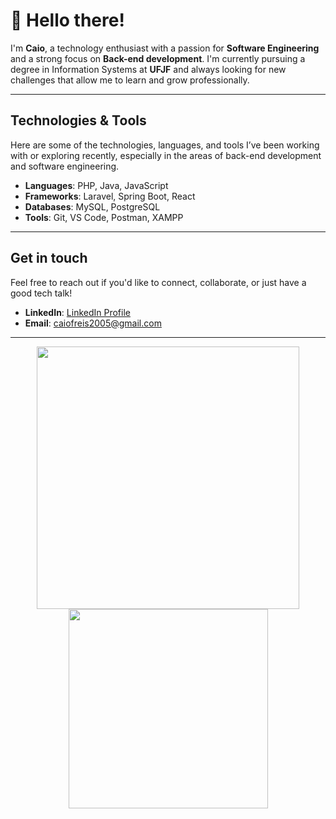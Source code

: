 # 👋 Hello there!

I'm **Caio**, a technology enthusiast with a passion for **Software Engineering** and a strong focus on **Back-end development**. I'm currently pursuing a degree in Information Systems at **UFJF** and always looking for new challenges that allow me to learn and grow professionally.

---

## **Technologies & Tools**
Here are some of the technologies, languages, and tools I’ve been working with or exploring recently, especially in the areas of back-end development and software engineering.

- **Languages**: PHP, Java, JavaScript
- **Frameworks**: Laravel, Spring Boot, React
- **Databases**:  MySQL, PostgreSQL
- **Tools**: Git, VS Code, Postman, XAMPP

---

## Get in touch
Feel free to reach out if you'd like to connect, collaborate, or just have a good tech talk!

- **LinkedIn**: [LinkedIn Profile](https://www.linkedin.com/in/caiofreis/)
- **Email**: [caiofreis2005@gmail.com](mailto:caiofreis2005@gmail.com)

---

<div align="center">
  <img width="420" src="https://github-readme-stats.vercel.app/api?username=caiofdev&theme=tokyonight&show_icons=true&hide_border=true&count_private=true" />
  <img width="319" src="https://github-readme-stats.vercel.app/api/top-langs/?username=caiofdev&theme=tokyonight&show_icons=true&hide_border=true&layout=compact" />
</div>
